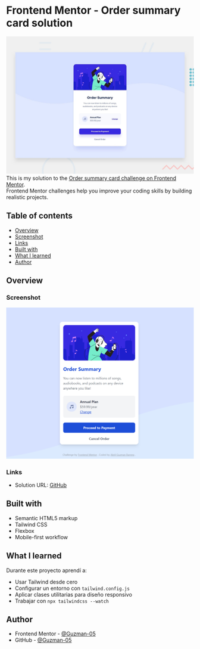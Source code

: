 # Frontend Mentor - Order summary card solution
![](preview.jpg)
This is my solution to the [Order summary card challenge on Frontend Mentor](https://www.frontendmentor.io/challenges/order-summary-component-QlPmajDUj).  
Frontend Mentor challenges help you improve your coding skills by building realistic projects.

## Table of contents

- [Overview](#overview)
- [Screenshot](#screenshot)
- [Links](#links)
- [Built with](#built-with)
- [What I learned](#what-i-learned)
- [Author](#author)

## Overview

### Screenshot

![Screenshot of my solution](./images/Captura%20de%20pantalla%202025-07-20%20171907.png)

### Links

- Solution URL: [GitHub](https://guzman-05.github.io/Order-Summary-Card/)


## Built with

- Semantic HTML5 markup
- Tailwind CSS
- Flexbox
- Mobile-first workflow

## What I learned

Durante este proyecto aprendí a:

- Usar Tailwind desde cero
- Configurar un entorno con `tailwind.config.js`
- Aplicar clases utilitarias para diseño responsivo
- Trabajar con `npx tailwindcss --watch`

## Author

- Frontend Mentor - [@Guzman-05](https://www.frontendmentor.io/profile/Guzman-05)
- GitHub - [@Guzman-05](https://github.com/Guzman-05)
